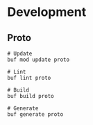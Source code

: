 # Development

## Proto

```shell
# Update
buf mod update proto

# Lint
buf lint proto

# Build
buf build proto

# Generate
buf generate proto
```
